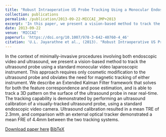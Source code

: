 ```yaml
---
title: "Robust Intraoperative US Probe Tracking Using a Monocular Endoscopic Camera"
collection: publications
permalink: /publication/2013-09-22-MICCAI_JMP+2013
excerpt: 'In this paper, we present a vision-based method to track the ultrasound probe using a standard monocular video laparoscopic instrument.'
date: 2013-09-22
venue: 'MICCAI'
paperurl: 'https://doi.org/10.1007/978-3-642-40760-4_46'
citation: 'U.L. Jayarathne et al., (2013). "Robust Intraoperative US Probe Tracking Using a Monocular Endoscopic Camera"; in <i>Medical Image Computing and Computer Assisted Intervention -- MICCAI 2013</i>, LNCS 8151, pp. 363-370.'
---
```


In the context of minimally-invasive procedures involving both endoscopic video and ultrasound, we present a vision-based method to track the ultrasound probe using a standard monocular video laparoscopic instrument. This approach requires only cosmetic modification to the ultrasound probe and obviates the need for magnetic tracking of either instrument. We describe an Extended Kalman Filter framework that solves for both the feature correspondence and pose estimation, and is able to track a 3D pattern on the surface of the ultrasound probe in near real-time. The tracking capability is demonstrated by performing an ultrasound calibration of a visually-tracked ultrasound probe, using a standard endoscopic video camera. Ultrasound calibration resulted in a mean TRE of 2.3mm, and comparison with an external optical tracker demonstrated a mean FRE of 4.4mm between the two tracking systems.

[Download paper here](https://doi.org/10.1007/978-3-642-40760-4_46) [BibTeX](./../files/bibtex/JMP+2013.bib)
